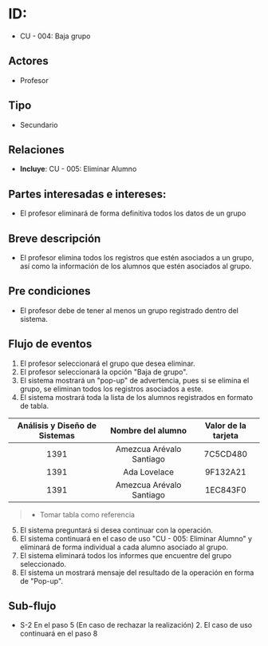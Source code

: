 # ID: 
- CU - 004: Baja grupo
   
## Actores
- Profesor
    
## Tipo
- Secundario

## Relaciones
- **Incluye**: CU - 005: Eliminar Alumno

## Partes interesadas e intereses:
- El profesor eliminará de forma definitiva todos los datos de un grupo
  
## Breve descripción
- El profesor elimina todos los registros que estén asociados a un grupo, así como la información de los alumnos que estén asociados al grupo.

## Pre condiciones
- El profesor debe de tener al menos un grupo registrado dentro del sistema.

## Flujo de eventos
1. El profesor seleccionará el grupo que desea eliminar.
2. El profesor seleccionará la opción "Baja de grupo".
3. El sistema mostrará un "pop-up" de advertencia, pues si se elimina el grupo, se eliminan todos los registros asociados a este.
4. El sistema mostrará toda la lista de los alumnos registrados en formato de tabla.

| Análisis y Diseño de Sistemas | Nombre del alumno| Valor de la tarjeta|
|:----:|:----:|:----:|
|1391|Amezcua Arévalo Santiago|7C5CD480|
|1391|Ada Lovelace|9F132A21|
|1391|Amezcua Arévalo Santiago|1EC843F0|
> * Tomar tabla como referencia

5. El sistema preguntará si desea continuar con la operación.
6. El sistema continuará en el caso de uso "CU - 005: Eliminar Alumno" y eliminará de forma individual a  cada alumno asociado al grupo.
7. El sistema eliminará todos los informes que encuentre del grupo seleccionado.
8. El sistema un mostrará mensaje del resultado de la operación en forma de "Pop-up".

## Sub-flujo       
* S-2 En el paso 5 (En caso de rechazar la realización)
    2. El caso de uso continuará en el paso 8
